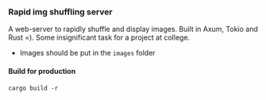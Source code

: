 ### Rapid img shuffling server

A web-server to rapidly shuffle and display images. Built in Axum, Tokio and Rust =). Some insignificant task for a project at college.

- Images should be put in the ``images`` folder


#### Build for production
```cargo build -r```